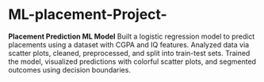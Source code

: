 # ML-placement-Project-
**Placement Prediction ML Model**   Built a logistic regression model to predict placements using a dataset with CGPA and IQ features. Analyzed data via scatter plots, cleaned, preprocessed, and split into train-test sets. Trained the model, visualized predictions with colorful scatter plots, and segmented outcomes using decision boundaries.
